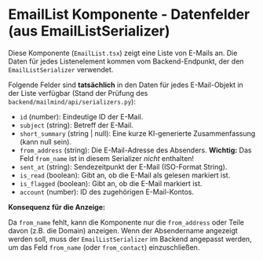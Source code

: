 # EmailList Komponente - Datenfelder (aus EmailListSerializer)

Diese Komponente (`EmailList.tsx`) zeigt eine Liste von E-Mails an. Die Daten für jedes Listenelement kommen vom Backend-Endpunkt, der den `EmailListSerializer` verwendet.

Folgende Felder sind **tatsächlich** in den Daten für jedes E-Mail-Objekt in der Liste verfügbar (Stand der Prüfung des `backend/mailmind/api/serializers.py`):

- `id` (number): Eindeutige ID der E-Mail.
- `subject` (string): Betreff der E-Mail.
- `short_summary` (string | null): Eine kurze KI-generierte Zusammenfassung (kann null sein).
- `from_address` (string): Die E-Mail-Adresse des Absenders. **Wichtig:** Das Feld `from_name` ist in diesem Serializer *nicht* enthalten!
- `sent_at` (string): Sendezeitpunkt der E-Mail (ISO-Format String).
- `is_read` (boolean): Gibt an, ob die E-Mail als gelesen markiert ist.
- `is_flagged` (boolean): Gibt an, ob die E-Mail markiert ist.
- `account` (number): ID des zugehörigen E-Mail-Kontos.

**Konsequenz für die Anzeige:**

Da `from_name` fehlt, kann die Komponente nur die `from_address` oder Teile davon (z.B. die Domain) anzeigen. Wenn der Absendername angezeigt werden soll, muss der `EmailListSerializer` im Backend angepasst werden, um das Feld `from_name` (oder `from_contact`) einzuschließen. 